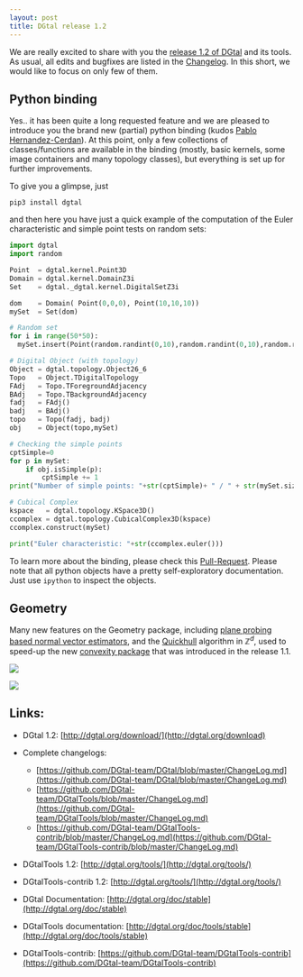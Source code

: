 ```yaml
---
layout: post
title: DGtal release 1.2
---
```


We are really excited to share with you the [release  1.2 of DGtal](https://github.com/DGtal-team/DGtal/releases/tag/1.2) and its tools. As usual, all edits and bugfixes are listed in the  [Changelog](https://github.com/DGtal-team/DGtal/blob/master/ChangeLog.md). In this short, we would like to focus on only few of them.

## Python binding

Yes.. it has been quite a long requested feature and we are pleased to introduce you the brand new (partial) python binding (kudos [Pablo Hernandez-Cerdan](https://github.com/phcerdan)). At this point, only a few collections of classes/functions are available in the binding (mostly, basic kernels, some image containers and many topology classes), but everything is set up for further improvements.

To give you a glimpse, just

```
pip3 install dgtal
```

and then here you have just a quick example of the computation of the Euler characteristic and simple point tests on random sets:

```python
import dgtal
import random

Point  = dgtal.kernel.Point3D
Domain = dgtal.kernel.DomainZ3i
Set    = dgtal._dgtal.kernel.DigitalSetZ3i

dom    = Domain( Point(0,0,0), Point(10,10,10))
mySet  = Set(dom)

# Random set
for i in range(50*50):
  mySet.insert(Point(random.randint(0,10),random.randint(0,10),random.randint(0,10)))

# Digital Object (with topology)
Object = dgtal.topology.Object26_6
Topo   = Object.TDigitalTopology
FAdj   = Topo.TForegroundAdjacency
BAdj   = Topo.TBackgroundAdjacency
fadj   = FAdj()
badj   = BAdj()
topo   = Topo(fadj, badj)
obj    = Object(topo,mySet)

# Checking the simple points
cptSimple=0
for p in mySet:
    if obj.isSimple(p):
        cptSimple += 1
print("Number of simple points: "+str(cptSimple)+ " / " + str(mySet.size()))

# Cubical Complex
kspace   = dgtal.topology.KSpace3D()
ccomplex = dgtal.topology.CubicalComplex3D(kspace)
ccomplex.construct(mySet)

print("Euler characteristic: "+str(ccomplex.euler()))
```

To learn more about the binding, please check this 
[Pull-Request](https://github.com/DGtal-team/DGtal/pull/1528). Please note that all python objects have a pretty self-exploratory documentation. Just use `ipython` to inspect the objects.


## Geometry

Many new features on the Geometry package, including [plane probing based normal vector estimators](https://dgtal-team.github.io/doc-nightly/modulePlaneProbing.html), and the [Quickhull](https://dgtal-team.github.io/doc-nightly/moduleQuickHull.html) algorithm in $\mathbb{Z}^d$, used to speed-up the new [convexity package](https://dgtal-team.github.io/doc-nightly/moduleDigitalConvexity.html) that was introduced in the release 1.1.

![](https://dgtal-team.github.io/doc-nightly/plane-probing-update-H.png)

![](https://dgtal-team.github.io/doc-nightly/qhull-lattice-ball-12_5-s.png)






## Links:

  * DGtal 1.2: [http://dgtal.org/download/](http://dgtal.org/download)
  * Complete changelogs:
      * [https://github.com/DGtal-team/DGtal/blob/master/ChangeLog.md](https://github.com/DGtal-team/DGtal/blob/master/ChangeLog.md)
      * [https://github.com/DGtal-team/DGtalTools/blob/master/ChangeLog.md](https://github.com/DGtal-team/DGtalTools/blob/master/ChangeLog.md)
      * [https://github.com/DGtal-team/DGtalTools-contrib/blob/master/ChangeLog.md](https://github.com/DGtal-team/DGtalTools-contrib/blob/master/ChangeLog.md)

  * DGtalTools 1.2: [http://dgtal.org/tools/](http://dgtal.org/tools/)
  * DGtalTools-contrib 1.2: [http://dgtal.org/tools/](http://dgtal.org/tools/)
  * DGtal Documentation: [http://dgtal.org/doc/stable](http://dgtal.org/doc/stable)
  * DGtalTools documentation:  [http://dgtal.org/doc/tools/stable](http://dgtal.org/doc/tools/stable)
  * DGtalTools-contrib: [https://github.com/DGtal-team/DGtalTools-contrib](https://github.com/DGtal-team/DGtalTools-contrib)
